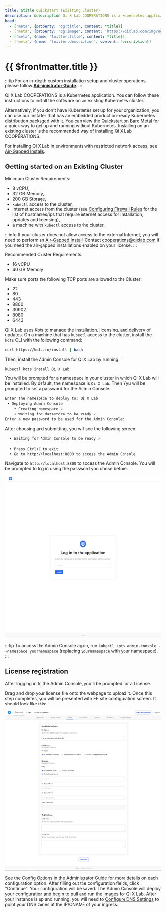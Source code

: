```yaml
---
title: &title Quickstart (Existing Cluster)
description: &description Qi X Lab COOPERATIONS is a Kubernetes application. You can follow these instructions to install the software on an existing Kubernetes cluster.
head:
  - ['meta', {property: 'og:title', content: *title}] 
  - ['meta', {property: 'og:image', content: 'https://qixlab.com/img/og/cooperations-installation-quickstart-on-existing-cluster.png'}]
  - ['meta', {name: 'twitter:title', content: *title}]
  - ['meta', {name: 'twitter:description', content: *description}]
---
```


# {{ $frontmatter.title }}

:::tip
For an in-depth custom installation setup and cluster operations, please follow **[Administrator Guide](/cooperations/installation/administrator-guide)**.
:::

Qi X Lab COOPERATIONS is a Kubernetes application. You can follow these instructions to install the software on an existing Kubernetes cluster.

Alternatively, if you don't have Kubernetes set up for your organization, you can use our installer that has an embedded production-ready Kubernetes distribution packaged with it. You can view the [Quickstart on Bare Metal](/cooperations/installation/quickstart) for a quick way to get up and running without Kubernetes. Installing on an existing cluster is the recommended way of installing Qi X Lab COOPERATIONS.

For installing Qi X Lab in environments with restricted network access, see [Air-Gapped Installs](/cooperations/installation/air-gapped-installs).

## Getting started on an Existing Cluster

Minimum Cluster Requirements:

- 8 vCPU,
- 32 GB Memory,
- 200 GB Storage,
- `kubectl` access to the cluster,
- Internet access from the cluster (see [Configuring Firewall Rules](/cooperations/configuring-firewall-rules) for the list of hostnames/ips that require internet access for installation, updates and licensing),
- a machine with `kubectl` access to the cluster.

:::info
If your cluster does not allow access to the external Internet, you will need to perform an [Air-Gapped Install](/cooperations/installation/air-gapped-installs).
Contact [cooperations@qixlab.com](mailto:cooperations@qixlab.com) if you need the air-gapped installations enabled on your license.
:::

Recommended Cluster Requirements:

- 16 vCPU
- 40 GB Memory

Make sure ports the following TCP ports are allowed to the Cluster:

- 22
- 80
- 443
- 8800
- 30902
- 8080
- 6443

Qi X Lab uses [Kots](https://kots.io) to manage the installation, licensing, and delivery of updates. On a machine that has `kubectl` access to the cluster, install the `kots` CLI with the following command:

```sh
curl https://kots.io/install | bash
```

Then, install the Admin Console for Qi X Lab by running:

```sh
kubectl kots install Qi X Lab
```

You will be prompted for a namespace in your cluster in which Qi X Lab will be installed. By default, the namespace is `Qi X Lab`. Then Yyu will be prompted to set a password for the Admin Console:

```sh
Enter the namespace to deploy to: Qi X Lab
 • Deploying Admin Console
    • Creating namespace ✓
    • Waiting for datastore to be ready ✓
Enter a new password to be used for the Admin Console:
```

After choosing and submitting, you will see the following screen:

```sh
  • Waiting for Admin Console to be ready ✓

  • Press Ctrl+C to exit
  • Go to http://localhost:8800 to access the Admin Console
```

Navigate to `http://localhost:8800` to access the Admin Console. You will be prompted to log in using the password you chose before.

![Admin Console Login](../assets/admin-console-login.png)

:::tip
To access the Admin Console again, run `kubectl kots admin-console --namespace yournamespace` (replacing `yournamespace` with your namespace).
:::

## License registration

After logging in to the Admin Console, you'll be prompted for a License.

Drag and drop your license file onto the webpage to upload it. Once this step completes, you will be presented with EE site configuration screen. It should look like this:

![EE Console](../assets/ee-console-config.png)

See the [Config Options in the Administrator Guide](/cooperations/installation/administrator-guide#config-options) for more details on each configuration option. After filling out the configuration fields, click "Continue". Your configuration will be saved. The Admin Console will deploy your configuration and begin to pull and run the images for Qi X Lab. After your instance is up and running, you will need to [Configure DNS Settings](/cooperations/configuring-dns) to point your DNS zones at the IP/CNAME of your ingress.
